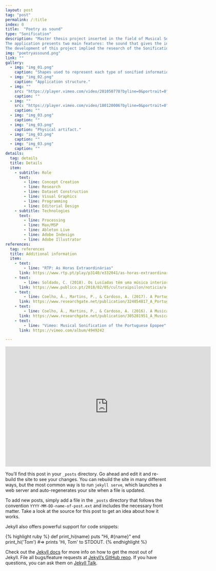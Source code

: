 ```yaml
---
layout: post
tag: "post"
permalink: /:title
index: 0
title:  "Poetry as sound"
type: "Sonification"
description: "Master thesis project inserted in the field of Musical Sonification that consists of an application that maps the poem <i>Os Lusíadas</i> by Luís de Camões into sounds.
The application presents two main features: the sound that gives the information of the poem and a visual component that works as a label. The main goal was to create a new approach to analyze poetry through sound that reflects its structure, story and rhyme characteristics.
The development of this project implied the research of the Sonification field, the analysis of the poem and the construction of the application, from the graphical approach to the programing development. It was also created a physical artifact that documented the process and results obtained with the research."
img: "poetryassound.png"
link: ""
gallery:
  - img: "img_01.png"
    caption: "Shapes used to represent each type of sonified information."
  - img: "img_02.png"
    caption: "Application structure."
  - img: ""
    src: "https://player.vimeo.com/video/201050778?byline=0&portrait=0"
    caption: ""
  - img: ""
    src: "https://player.vimeo.com/video/180120006?byline=0&portrait=0"
    caption: ""
  - img: "img_03.png"
    caption: ""
  - img: "img_03.png"
    caption: "Physical artifact."
  - img: "img_03.png"
    caption: ""
  - img: "img_03.png"
    caption: ""
details:
  tag: details
  title: Details
  item:
    - subtitle: Role
      text:
        - line: Concept Creation
        - line: Research
        - line: Dataset Construction
        - line: Visual Graphics
        - line: Programming
        - line: Editorial Design
    - subtitle: Technologies
      text:
        - line: Processing
        - line: Max/MSP
        - line: Ableton Live
        - line: Adobe Indesign
        - line: Adobe Illustrator
references:
  tag: references
  title: Additional information
  item:
    - text:
        - line: "RTP: As Horas Extraordinárias"
      link: https://www.rtp.pt/play/p3140/e332041/as-horas-extraordinarias
    - text:
        - line: Soldado, C. (2018). Os Lusíadas têm uma música interior – e o Twitter também. <i>Ípsilon</i>.
      link: https://www.publico.pt/2018/02/05/culturaipsilon/noticia/a-que-soam-os-lusiadas-quando-sao-traduzidos-para-musica-1801951
    - text:
        - line: Coelho, Â., Martins, P., & Cardoso, A. (2017). A Portuguese Epopee Seen Through Sound. Paper presented at the xCoAx Conference, Porto, Portugal.
      link: https://www.researchgate.net/publication/324054817_A_Portuguese_Epopee_Seen_Through_Sound
    - text:
        - line: Coelho, Â., Martins, P., & Cardoso, A. (2016). A Musical Sonification of the Portuguese Epopee. Paper presented at the Workshop on Musical Metacreation (MUME), Paris, France.
      link: https://www.researchgate.net/publication/305281951_A_Musical_Sonification_of_the_Portuguese_Epopee
    - text:
        - line: "Vimeo: Musical Sonification of the Portuguese Epopee"
      link: https://vimeo.com/album/4949242

---
```


<iframe src="https://player.vimeo.com/video/201050778?autoplay=1&loop=1&byline=0&portrait=0" width="640" height="374" frameborder="0" webkitallowfullscreen mozallowfullscreen allowfullscreen></iframe>

You’ll find this post in your `_posts` directory. Go ahead and edit it and re-build the site to see your changes. You can rebuild the site in many different ways, but the most common way is to run `jekyll serve`, which launches a web server and auto-regenerates your site when a file is updated.

To add new posts, simply add a file in the `_posts` directory that follows the convention `YYYY-MM-DD-name-of-post.ext` and includes the necessary front matter. Take a look at the source for this post to get an idea about how it works.

Jekyll also offers powerful support for code snippets:

{% highlight ruby %}
def print_hi(name)
  puts "Hi, #{name}"
end
print_hi('Tom')
#=> prints 'Hi, Tom' to STDOUT.
{% endhighlight %}

Check out the [Jekyll docs][jekyll-docs] for more info on how to get the most out of Jekyll. File all bugs/feature requests at [Jekyll’s GitHub repo][jekyll-gh]. If you have questions, you can ask them on [Jekyll Talk][jekyll-talk].

[jekyll-docs]: https://jekyllrb.com/docs/home
[jekyll-gh]:   https://github.com/jekyll/jekyll
[jekyll-talk]: https://talk.jekyllrb.com/
